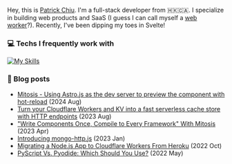 
Hey, this is [Patrick Chiu](https://patrick-kw-chiu.github.io). I'm a full-stack developer from 🇭🇰🇨🇦. I specialize in building web products and SaaS (I guess I can call myself a [web worker](https://developer.mozilla.org/en-US/docs/Web/API/Web_Workers_API/Using_web_workers)?). Recently, I've been dipping my toes in Svelte!

### 💻 Techs I frequently work with

[![My Skills](https://skillicons.dev/icons?i=ts,js,html,css,react,nextjs,svelte,nodejs,python,workers,mongo,lit,gcp)](https://skillicons.dev)

### 📝 Blog posts

<!--
- [Deploy a Nextra docs site to GitHub Pages (which lives in a sub-directory)](https://medium.com/gitconnected/deploy-a-nextra-docs-site-to-github-pages-which-lives-in-a-sub-directory-1d299f55b8d8) (2024 May)
- [Build a CLI utility with `inquirer` and `chalk`](https://levelup.gitconnected.com/build-a-cli-utility-with-inquirer-and-chalk-818bc8add4be) (2023 Oct)
- [A Glimpse of Val.Town - Cloud Scripting Platform to Write and Run Code](https://itnext.io/a-glimpse-of-val-town-cloud-scripting-platform-to-write-and-run-code-894de4b2d3de) (2023 Sep)
- [Need some quick cache? Try Cache Cloud!](https://blog.stackademic.com/need-some-quick-cache-try-cache-cloud-35269aa703eb) (2023 Aug)
- [In-memory Database for Cloudflare Workers with Upstash](https://betterprogramming.pub/in-memory-database-for-cloudflare-workers-b9c61810ef37) (2022 Nov)
- [Using Cloudflare KV store in Cloudflare Workers](https://javascript.plainenglish.io/using-cloudflare-kv-store-in-cloudflare-workers-d796d68834ce) (2023 Jul)
-->
- [Mitosis - Using Astro.js as the dev server to preview the component with hot-reload](https://dev.to/patrickkwchiu/mitosis-using-astrojs-as-the-dev-server-to-preview-the-component-with-hot-reload-9jg) (2024 Aug)
- [Turn your Cloudflare Workers and KV into a fast serverless cache store with HTTP endpoints](https://dev.to/patrickkwchiu/turn-your-cloudflare-workers-and-kv-into-a-fast-serverless-cache-store-with-http-endpoints-102g) (2023 Aug)
- ["Write Components Once, Compile to Every Framework" With Mitosis](https://betterprogramming.pub/write-components-once-compile-to-every-framework-with-mitosis-9330411d21e4) (2023 Apr)
- [Introducing mongo-http.js](https://betterprogramming.pub/introducing-mongo-http-js-5ae2d74f2155) (2023 Jan)
- [Migrating a Node.js App to Cloudflare Workers From Heroku](https://betterprogramming.pub/migrating-a-node-js-app-to-cloudflare-workers-from-heroku-62c679552af) (2022 Oct)
- [PyScript Vs. Pyodide: Which Should You Use?](https://python.plainenglish.io/pyscript-or-pyodide-f0f1dc10291f) (2022 May)
